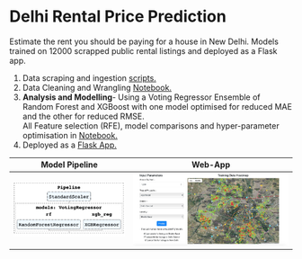 # Delhi Rental Price Prediction
<p>Estimate the rent you should be paying for a house in New Delhi. 
Models trained on 12000 scrapped public rental listings and deployed as a Flask app. </p>
    
1. Data scraping and ingestion [scripts.](Scraper/) 
2. Data Cleaning and Wrangling [Notebook.](https://nbviewer.jupyter.org/github/DnanaDev/Delhi_Rental_Price_Prediction/blob/master/Data_Wrangling.ipynb)
3. **Analysis and Modelling**- Using a Voting Regressor Ensemble of Random Forest and XGBoost with one model optimised for reduced MAE and the other for reduced RMSE.\
All Feature selection (RFE), model comparisons and hyper-parameter optimisation in [Notebook.](https://nbviewer.jupyter.org/github/DnanaDev/Delhi_Rental_Price_Prediction/blob/master/Rental_Price_Analysis_and_Modeling.ipynb)
4. Deployed as a [Flask App.](https://new-delhi-rent-prediction.herokuapp.com)

Model Pipeline            |  Web-App
:-------------------------:|:-------------------------:
![models](Static/pipeline.png)|![App](Static/app.jpg)
